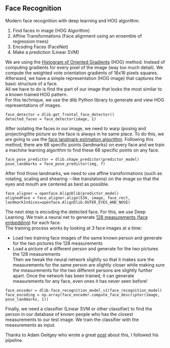 ## Face Recognition

Modern face recognition with deep learning and HOG algorithm.  

1. Find faces in image (HOG Algorithm)   
2. Affine Transformations (Face alignment using an ensemble of regression
trees)   
3. Encoding Faces (FaceNet)  
4. Make a prediction (Linear SVM)  

We are using the [Histogram of Oriented Gradients](http://lear.inrialpes.fr/people/triggs/pubs/Dalal-cvpr05.pdf) (HOG) method. Instead of computing gradients for every pixel of the image (way too much detail). We compute the weighted vote orientation  gradients of 16x16 pixels squares. Afterward, we have a simple representation (HOG image) that captures the basic structure of a face.  
All we have to do is find the part of our image that looks the most similar to a known trained HOG pattern.  
For this technique, we use the dlib Python library to generate and view HOG representations of images.  
```
face_detector = dlib.get_frontal_face_detector()
detected_faces = face_detector(image, 1)
```

After isolating the faces in our image, we need to warp (posing and projecting)the picture so the face is always in he same place. To do this, we are going to use the [face landmark estimation algorithm](http://www.csc.kth.se/~vahidk/papers/KazemiCVPR14.pdf). Following this method, there are 68 specific points (landmarks) on every face and we train a machine learning algorithm to find these 68 specific points on any face. 
```
face_pose_predictor = dlib.shape_predictor(predictor_model)
pose_landmarks = face_pose_predictor(img, f)
```
After find those landmarks, we need to use affine transformations (such as rotating, scaling and shearing --like translations) on the image so that the eyes and mouth are centered as best as possible.
```
face_aligner = openface.AlignDlib(predictor_model)
alignedFace = face_aligner.align(534, image, face_rect, landmarkIndices=openface.AlignDlib.OUTER_EYES_AND_NOSE)
```

The next step is encoding the detected face. For this, we use Deep Learning. We train a neural net to generate [128 measurements (face embedding)](http://www.cv-foundation.org/openaccess/content_cvpr_2015/app/1A_089.pdf) for each face.  
The training process works by looking at 3 face images at a time:  
- Load two training face images of the same known person and generate for the two pictures the 128 measurements
- Load a picture of a  different person and generate for the two pictures the 128 measurements  
Then we tweak the neural network slightly so that it makes sure the measurements for the same person are slightly closer while making sure the measurements for the two different persons are slightly further apart.
Once the network has been trained, it can generate measurements for any face, even ones it has never seen before!
```
face_encoder = dlib.face_recognition_model_v1(face_recognition_model)
face_encoding = np.array(face_encoder.compute_face_descriptor(image, pose_landmarks, 1))
```

Finally, we need a classifier (Linear SVM or other classifier) to find the person in our database of known people who has the closest measurements to our test image. We train the classifier with the measurements as input.

Thanks to Adam Geitgey who wrote a great [post](https://medium.com/@ageitgey/machine-learning-is-fun-part-4-modern-face-recognition-with-deep-learning-c3cffc121d78) about this, I followed his pipeline.
